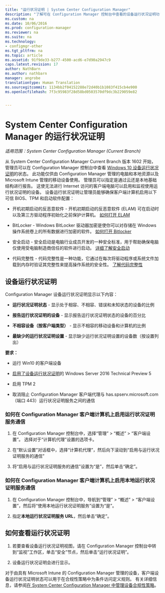 ```yaml
---
title: "运行状况证明 | System Center Configuration Manager"
description: "了解可在 Configuration Manager 控制台中查看的设备运行状况证明功能。"
ms.custom: na
ms.date: 10/06/2016
ms.prod: configuration-manager
ms.reviewer: na
ms.suite: na
ms.technology:
- configmgr-other
ms.tgt_pltfrm: na
ms.topic: article
ms.assetid: 91f9de33-b277-4500-acd6-e7d90a2947c9
caps.latest.revision: 17
author: NathBarn
ms.author: nathbarn
manager: angrobe
translationtype: Human Translation
ms.sourcegitcommit: 1134bb2f04152288e72d40b1b1083f415cb4e900
ms.openlocfilehash: 7f3c95983f28d58bd0503570df9dc3b229059e82


---
```

# <a name="health-attestation-for-system-center-configuration-manager"></a>System Center Configuration Manager 的运行状况证明

*适用范围：System Center Configuration Manager (Current Branch)*

从 System Center Configuration Manager Current Branch 版本 1602 开始，管理员可以在 Configuration Manager 控制台中查看 [Windows 10 设备运行状况证明](https://technet.microsoft.com/library/mt592023.aspx)的状态。  此功能仅供由 Configuration Manager 管理的电脑和本地资源以及 Microsoft Intune 管理的移动设备使用。 管理员可以指定是通过云还是本地基础结构进行报告。 这使无法进行 Internet 访问的客户端电脑可以启用和监视使用运行状况证明的设备。 设备运行状况证明让管理员能够确保客户端计算机启用以下可信 BIOS、TPM 和启动软件配置：  

-   开机初期启动的反恶意软件 - 开机初期启动的反恶意软件 (ELAM) 可在启动时以及第三方驱动程序初始化之前保护计算机。 [如何打开 ELAM](https://gallery.technet.microsoft.com/How-to-turn-on-Early-84552ec5)  

-   BitLocker - Windows BitLocker 驱动器加密是使你可以对存储在 Windows 操作系统卷上的所有数据进行加密的软件。  [如何打开 Bitlocker](https://gallery.technet.microsoft.com/How-to-turn-on-BitLocker-34294d3d)  

-   安全启动 - 安全启动是电脑行业成员开发的一种安全标准，用于帮助确保电脑仅使用受电脑制造商信任的软件进行启动。 [详细了解安全启动](https://technet.microsoft.com/library/hh824987.aspx)  

-   代码完整性 - 代码完整性是一种功能，它通过在每次将驱动程序或系统文件加载到内存时验证其完整性来提高操作系统的安全性。 [了解代码完整性](https://technet.microsoft.com/library/dd348642.aspx)  



##  <a name="device-health-attestation"></a>设备运行状况证明  
 Configuration Manager 设备运行状况证明显示以下内容：  

-   **运行状况证明状态** - 显示处于相容、不相容、错误和未知状态的设备的比例  

-   **报告运行状况证明的设备** - 显示报告运行状况证明状态的设备的百分比  

-   **不相容设备（按客户端类型）** - 显示不相容的移动设备和计算机的比例  

-   **最缺少的运行状况证明设置** - 显示缺少运行状况证明设置的设备数（按设置列出）  

 **要求：**  

-   运行 Win10 的客户端设备  

-   [启用了设备运行状况证明](https://technet.microsoft.com/windows-server-docs/security/device-health-attestation)的 Windows Server 2016 Technical Preview 5

-    启用 TPM 2  

-   取消阻止 Configuration Manager 客户端代理与 has.spserv.microsoft.com（端口 443）运行状况证明服务之间的通信

### <a name="how-to-enable-health-attestation-service-communication-on-configuration-manager-client-computers"></a>如何在 Configuration Manager 客户端计算机上启用运行状况证明服务通信  

1.  在 Configuration Manager 控制台中，选择“管理” > “概述” > “客户端设置”。  选择对于“计算机代理”设置的选项卡。  

2.  在“默认设置”对话框中，选择“计算机代理”，然后向下滚动到“启用与运行状况证明服务的通信”  

3.  将“启用与运行状况证明服务的通信”设置为“是”，然后单击“确定”。  

### <a name="how-to-enable-on-premises-health-attestation-service-communication-on-configuration-manager-client-computers"></a>如何在 Configuration Manager 客户端计算机上启用本地运行状况证明服务通信


1. 在 Configuration Manager 控制台中，导航到“管理” > “概述” > “客户端设置”，然后将“使用本地运行状况证明服务”设置为“是”。


2. 指定**本地运行状况证明服务 URL**，然后单击“确定”。

## <a name="how-to-view-health-attestation"></a>如何查看运行状况证明  


1.  若要查看设备运行状况证明视图，请在 Configuration Manager 控制台中转到“监视”工作区，单击“安全”节点，然后单击“运行状况证明”。  

2.  设备运行状况证明会进行显示。  

 对于由具有 Microsoft Intune 的 Configuration Manager 管理的设备，客户端设备运行状况证明状态可以用于在合规性策略中为条件访问定义规则。 有关详细信息，请参阅[在 System Center Configuration Manager 中管理设备合规性策略](/sccm/protect/deploy-use/device-compliance-policies)。  



<!--HONumber=Nov16_HO1-->


